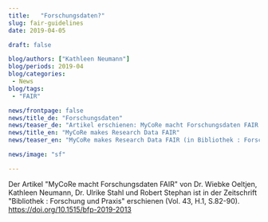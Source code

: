 ```yaml
---
title:	 "Forschungsdaten?"
slug: fair-guidelines
date: 2019-04-05

draft: false

blog/authors: ["Kathleen Neumann"]
blog/periods: 2019-04
blog/categories:
 - News
blog/tags:
 - "FAIR"

news/frontpage: false
news/title_de: "Forschungsdaten"
news/teaser_de: "Artikel erschienen: MyCoRe macht Forschungsdaten FAIR (in Bibliothek : Forschung und Praxis Vol.43, H.1, S.82-90)."
news/title_en: "MyCoRe makes Research Data FAIR"
news/teaser_en: "MyCoRe makes Research Data FAIR (in Bibliothek : Forschung und Praxis Vol.43, H.1, S.82-90)."

news/image: "sf"

---
```


Der Artikel "MyCoRe macht Forschungsdaten FAIR" von Dr. Wiebke Oeltjen, Kathleen Neumann, Dr. Ulrike Stahl und Robert Stephan ist in der Zeitschrift "Bibliothek : Forschung und Praxis" erschienen (Vol. 43, H.1, S.82-90). https://doi.org/10.1515/bfp-2019-2013
